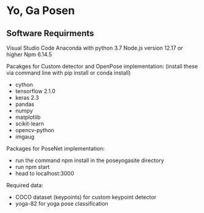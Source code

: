 # Yo, Ga Posen

## Software Requirments
Visual Studio Code
Anaconda with python 3.7
Node.js version 12.17 or higher
Npm 6.14.5

Pacakges for Custom detector and OpenPose implementation:
(install these via command line with pip install or conda install)
- cython
- tensorflow 2.1.0
- keras 2.3
- pandas
- numpy
- matplotlib 
- scikit-learn 
- opencv-python
- imgaug

Packages for PoseNet implementation:
- run the command npm install in the poseyogasite directory
- run npm start
- head to localhost:3000

Required data:
- COCO dataset (keypoints) for custom keypoint detector
- yoga-82 for yoga pose classification